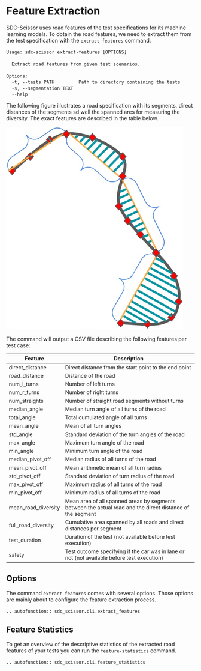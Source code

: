 # Feature Extraction
SDC-Scissor uses road features of the test specifications for its machine learning models.
To obtain the road features, we need to extract them from the test specification with the `extract-features` command.

```text
Usage: sdc-scissor extract-features [OPTIONS]

  Extract road features from given test scenarios.

Options:
  -t, --tests PATH         Path to directory containing the tests
  -s, --segmentation TEXT
  --help
```

The following figure illustrates a road specification with its segments, direct distances of the segments sd well the spanned ares for measuring the diversity.
The exact features are described in the table below.

![](../images/diversity-feature.jpeg)

The command will output a CSV file describing the following features per test case:

| Feature             | Description                                                                                               |
|---------------------|-----------------------------------------------------------------------------------------------------------|
| direct_distance     | Direct distance from the start point to the end point                                                     |
| road_distance       | Distance of the road                                                                                      |
| num_l_turns         | Number of left turns                                                                                      |
| num_r_turns         | Number of right turns                                                                                     |
| num_straights       | Number of straight road segments without turns                                                            |
| median_angle        | Median turn angle of all turns of the road                                                                |
| total_angle         | Total cumulated angle of all turns                                                                        |
| mean_angle          | Mean of all turn angles                                                                                   |
| std_angle           | Standard deviation of the turn angles of the road                                                         |
| max_angle           | Maximum turn angle of the road                                                                            |
| min_angle           | Minimum turn angle of the road                                                                            |
| median_pivot_off    | Median radius of all turns of the road                                                                    |
| mean_pivot_off      | Mean arithmetic mean of all turn radius                                                                   |
| std_pivot_off       | Standard deviation of turn radius of the road                                                             |
| max_pivot_off       | Maximum radius of all turns of the road                                                                   |
| min_pivot_off       | Minimum radius of all turns of the road                                                                   |
| mean_road_diversity | Mean area of all spanned areas by segments between the actual road and the direct distance of the segment |
| full_road_diversity | Cumulative area spanned by all roads and direct distances per segment                                     |
| test_duration       | Duration of the test (not available before test execution)                                                |
| safety              | Test outcome specifying if the car was in lane or not (not available before test execution)               |

## Options
The command `extract-features` comes with several options.
Those options are mainly about to configure the feature extraction process.

```{eval-rst}
.. autofunction:: sdc_scissor.cli.extract_features
```

## Feature Statistics
To get an overview of the descriptive statistics of the extracted road features of your tests you can run the `feature-statistics` command.

```{eval-rst}
.. autofunction:: sdc_scissor.cli.feature_statistics
```

